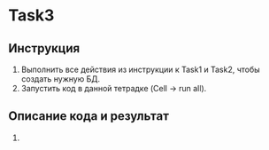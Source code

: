# Task3
## Инструкция
1. Выполнить все действия из инструкции к Task1 и Task2, чтобы создать нужную БД.
2. Запустить код в данной тетрадке (Cell -> run all).
## Описание кода и результат
1. 
